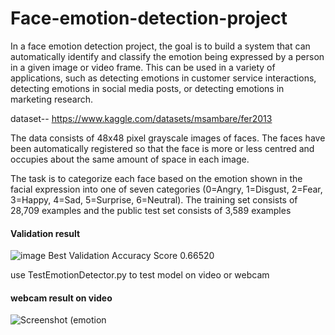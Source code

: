 # Face-emotion-detection-project

In a face emotion detection project, the goal is to build a system that can automatically identify and classify the emotion being expressed by a person in a given image or video frame. This can be used in a variety of applications, such as detecting emotions in customer service interactions, detecting emotions in social media posts, or detecting emotions in marketing research.

dataset-- https://www.kaggle.com/datasets/msambare/fer2013

The data consists of 48x48 pixel grayscale images of faces. The faces have been automatically registered so that the face is more or less centred and occupies about the same amount of space in each image.

The task is to categorize each face based on the emotion shown in the facial expression into one of seven categories (0=Angry, 1=Disgust, 2=Fear, 3=Happy, 4=Sad, 5=Surprise, 6=Neutral). The training set consists of 28,709 examples and the public test set consists of 3,589 examples

#### Validation result

![image](https://user-images.githubusercontent.com/94167271/211168903-0ff9c624-8825-4f06-9aa4-ac521a064ea9.png)
Best Validation Accuracy Score 0.66520

use TestEmotionDetector.py to test model on video or webcam

#### webcam result on video

![Screenshot (emotion](https://user-images.githubusercontent.com/94167271/211168986-30826bd7-6dfd-47d1-9bd8-42c03fdf3629.png)



